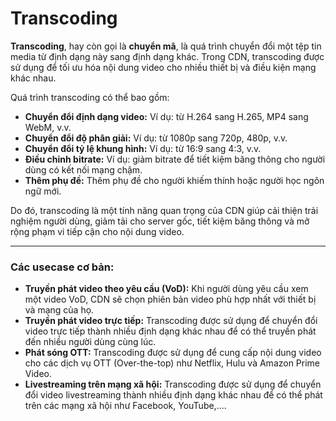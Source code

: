 # Transcoding

**Transcoding**, hay còn gọi là **chuyển mã**, là quá trình chuyển đổi một tệp tin media từ định dạng này sang định dạng khác. Trong CDN, transcoding được sử dụng để tối ưu hóa nội dung video cho nhiều thiết bị và điều kiện mạng khác nhau.

Quá trình transcoding có thể bao gồm:

* **Chuyển đổi định dạng video:** Ví dụ: từ H.264 sang H.265, MP4 sang WebM, v.v.
* **Chuyển đổi độ phân giải:** Ví dụ: từ 1080p sang 720p, 480p, v.v.
* **Chuyển đổi tỷ lệ khung hình:** Ví dụ: từ 16:9 sang 4:3, v.v.
* **Điều chỉnh bitrate:** Ví dụ: giảm bitrate để tiết kiệm băng thông cho người dùng có kết nối mạng chậm.
* **Thêm phụ đề:** Thêm phụ đề cho người khiếm thính hoặc người học ngôn ngữ mới.

Do đó, transcoding là một tính năng quan trọng của CDN giúp cải thiện trải nghiệm người dùng, giảm tải cho server gốc, tiết kiệm băng thông và mở rộng phạm vi tiếp cận cho nội dung video.

***

### Các usecase cơ bản:

* **Truyền phát video theo yêu cầu (VoD):** Khi người dùng yêu cầu xem một video VoD, CDN sẽ chọn phiên bản video phù hợp nhất với thiết bị và mạng của họ.
* **Truyền phát video trực tiếp:** Transcoding được sử dụng để chuyển đổi video trực tiếp thành nhiều định dạng khác nhau để có thể truyền phát đến nhiều người dùng cùng lúc.
* **Phát sóng OTT:** Transcoding được sử dụng để cung cấp nội dung video cho các dịch vụ OTT (Over-the-top) như Netflix, Hulu và Amazon Prime Video.
* **Livestreaming trên mạng xã hội:** Transcoding được sử dụng để chuyển đổi video livestreaming thành nhiều định dạng khác nhau để có thể phát trên các mạng xã hội như Facebook, YouTube,....
